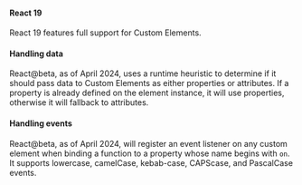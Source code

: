 <h4 id="react-19-overview">React 19</h4>

React 19 features full support for Custom Elements.

<h4 id="react-19-handling-data">Handling data</h4>

React@beta, as of April 2024, uses a runtime heuristic to determine if it should pass data to Custom Elements as either properties or attributes. If a property is already defined on the element instance, it will use properties, otherwise it will fallback to attributes.

<h4 id="react-19-handling-events">Handling events</h4>

React@beta, as of April 2024, will register an event listener on any custom element when binding a function to a property whose name begins with <code>on</code>. It supports lowercase, camelCase, kebab-case, CAPScase, and PascalCase events.
